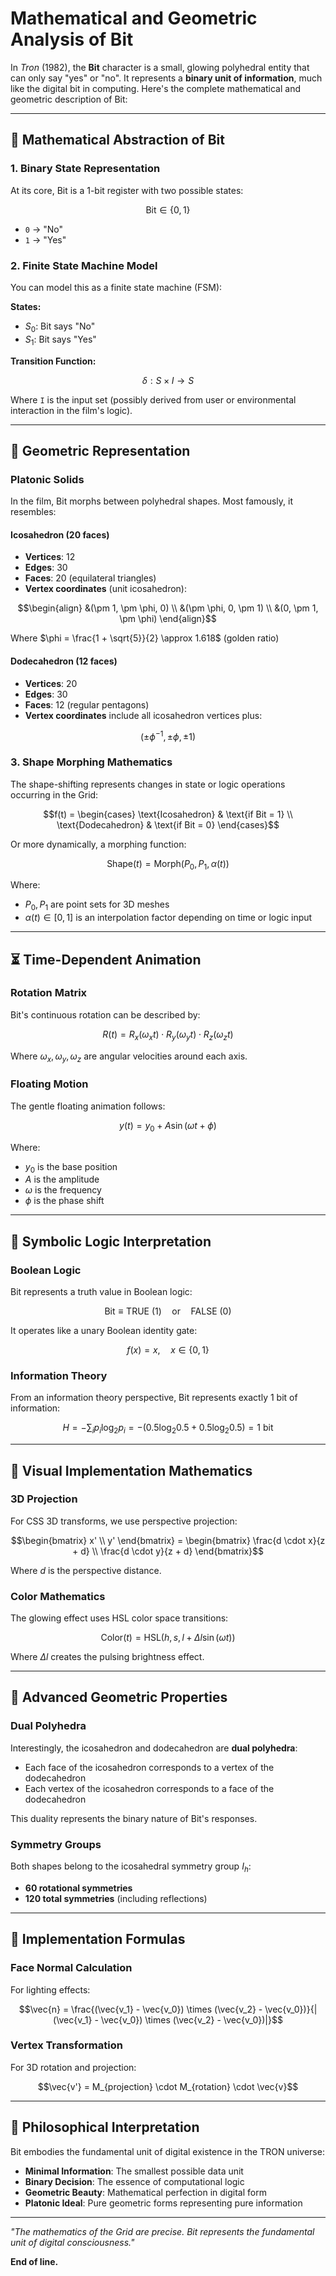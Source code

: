 # Mathematical and Geometric Analysis of Bit

In *Tron* (1982), the **Bit** character is a small, glowing polyhedral entity that can only say "yes" or "no". It represents a **binary unit of information**, much like the digital bit in computing. Here's the complete mathematical and geometric description of Bit:

---

## 🧮 Mathematical Abstraction of Bit

### 1. Binary State Representation

At its core, Bit is a 1-bit register with two possible states:

$$\text{Bit} \in \{0, 1\}$$

* `0` → "No"
* `1` → "Yes"

### 2. Finite State Machine Model

You can model this as a finite state machine (FSM):

**States:**
* $S_0$: Bit says "No"
* $S_1$: Bit says "Yes"

**Transition Function:**

$$\delta : S \times I \rightarrow S$$

Where `I` is the input set (possibly derived from user or environmental interaction in the film's logic).

---

## 🔷 Geometric Representation

### Platonic Solids

In the film, Bit morphs between polyhedral shapes. Most famously, it resembles:

#### **Icosahedron** (20 faces)
* **Vertices**: 12
* **Edges**: 30  
* **Faces**: 20 (equilateral triangles)
* **Vertex coordinates** (unit icosahedron):

$$\begin{align}
&(\pm 1, \pm \phi, 0) \\
&(\pm \phi, 0, \pm 1) \\
&(0, \pm 1, \pm \phi)
\end{align}$$

Where $\phi = \frac{1 + \sqrt{5}}{2} \approx 1.618$ (golden ratio)

#### **Dodecahedron** (12 faces)
* **Vertices**: 20
* **Edges**: 30
* **Faces**: 12 (regular pentagons)
* **Vertex coordinates** include all icosahedron vertices plus:

$$(\pm \phi^{-1}, \pm \phi, \pm 1)$$

### 3. Shape Morphing Mathematics

The shape-shifting represents changes in state or logic operations occurring in the Grid:

$$f(t) = \begin{cases}
\text{Icosahedron} & \text{if Bit = 1} \\
\text{Dodecahedron} & \text{if Bit = 0}
\end{cases}$$

Or more dynamically, a morphing function:

$$\text{Shape}(t) = \text{Morph}(P_0, P_1, \alpha(t))$$

Where:
* $P_0, P_1$ are point sets for 3D meshes
* $\alpha(t) \in [0, 1]$ is an interpolation factor depending on time or logic input

---

## ⏳ Time-Dependent Animation

### Rotation Matrix

Bit's continuous rotation can be described by:

$$R(t) = R_x(\omega_x t) \cdot R_y(\omega_y t) \cdot R_z(\omega_z t)$$

Where $\omega_x, \omega_y, \omega_z$ are angular velocities around each axis.

### Floating Motion

The gentle floating animation follows:

$$y(t) = y_0 + A \sin(\omega t + \phi)$$

Where:
* $y_0$ is the base position
* $A$ is the amplitude
* $\omega$ is the frequency
* $\phi$ is the phase shift

---

## 🔁 Symbolic Logic Interpretation

### Boolean Logic

Bit represents a truth value in Boolean logic:

$$\text{Bit} \equiv \text{TRUE (1)} \quad \text{or} \quad \text{FALSE (0)}$$

It operates like a unary Boolean identity gate:

$$f(x) = x, \quad x \in \{0,1\}$$

### Information Theory

From an information theory perspective, Bit represents exactly 1 bit of information:

$$H = -\sum_{i} p_i \log_2 p_i = -(0.5 \log_2 0.5 + 0.5 \log_2 0.5) = 1 \text{ bit}$$

---

## 🎨 Visual Implementation Mathematics

### 3D Projection

For CSS 3D transforms, we use perspective projection:

$$\begin{bmatrix} x' \\ y' \end{bmatrix} = \begin{bmatrix} \frac{d \cdot x}{z + d} \\ \frac{d \cdot y}{z + d} \end{bmatrix}$$

Where $d$ is the perspective distance.

### Color Mathematics

The glowing effect uses HSL color space transitions:

$$\text{Color}(t) = \text{HSL}(h, s, l + \Delta l \sin(\omega t))$$

Where $\Delta l$ creates the pulsing brightness effect.

---

## 🔬 Advanced Geometric Properties

### Dual Polyhedra

Interestingly, the icosahedron and dodecahedron are **dual polyhedra**:
* Each face of the icosahedron corresponds to a vertex of the dodecahedron
* Each vertex of the icosahedron corresponds to a face of the dodecahedron

This duality represents the binary nature of Bit's responses.

### Symmetry Groups

Both shapes belong to the icosahedral symmetry group $I_h$:
* **60 rotational symmetries**
* **120 total symmetries** (including reflections)

---

## 📐 Implementation Formulas

### Face Normal Calculation

For lighting effects:

$$\vec{n} = \frac{(\vec{v_1} - \vec{v_0}) \times (\vec{v_2} - \vec{v_0})}{|(\vec{v_1} - \vec{v_0}) \times (\vec{v_2} - \vec{v_0})|}$$

### Vertex Transformation

For 3D rotation and projection:

$$\vec{v'} = M_{projection} \cdot M_{rotation} \cdot \vec{v}$$

---

## 🌟 Philosophical Interpretation

Bit embodies the fundamental unit of digital existence in the TRON universe:

* **Minimal Information**: The smallest possible data unit
* **Binary Decision**: The essence of computational logic  
* **Geometric Beauty**: Mathematical perfection in digital form
* **Platonic Ideal**: Pure geometric forms representing pure information

---

*"The mathematics of the Grid are precise. Bit represents the fundamental unit of digital consciousness."*

**End of line.**